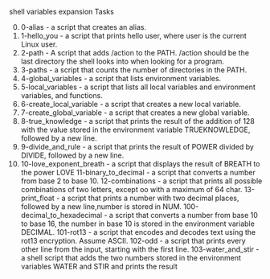shell variables expansion 
Tasks

0. 0-alias - a script that creates an alias.
1. 1-hello_you -  a script that prints hello user, where user is the current Linux user.
2. 2-path - A script that adds /action to the PATH. /action should be the last directory the shell looks into when looking for a program.
3. 3-paths -  a script that counts the number of directories in the PATH.
4. 4-global_variables - a script that lists environment variables.
5. 5-local_variables - a script that lists all local variables and environment variables, and functions.
6. 6-create_local_variable - a script that creates a new local variable.
7. 7-create_global_variable -  a script that creates a new global variable.
8. 8-true_knowledge - a script that prints the result of the addition of 128 with the value stored in the environment variable TRUEKNOWLEDGE, followed by a new line.
9. 9-divide_and_rule - a script that prints the result of POWER divided by DIVIDE, followed by a new line.
10. 10-love_exponent_breath - a script that displays the result of BREATH to the power LOVE
11-binary_to_decimal -  a script that converts a number from base 2 to base 10.
12-combinations - a script that prints all possible combinations of two letters, except oo with a maximum of 64 char.
13-print_float - a script that prints a number with two decimal places, followed by a new line,number is stored in NUM.
100-decimal_to_hexadecimal -  a script that converts a number from base 10 to base 16, the number in base 10 is stored in the environment variable DECIMAL.
101-rot13 - a script that encodes and decodes text using the rot13 encryption. Assume ASCII.
102-odd - a script that prints every other line from the input, starting with the first line.
103-water_and_stir - a shell script that adds the two numbers stored in the environment variables WATER and STIR and prints the result

